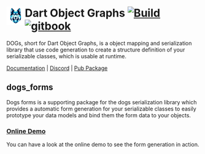 <h1 align="left">
    <img src="https://github.com/helightdev/dogs/blob/main/docs/assets/logo.png?raw=true" align="left" width="48" alt="Frosty">
    Dart Object Graphs
    <a href="https://github.com/helightdev/dogs/actions">
        <img src="https://img.shields.io/github/actions/workflow/status/helightdev/dogs/dart.yaml" alt="Build">
    </a>
    <a href="https://dogs.helight.dev/">
        <img src="https://img.shields.io/badge/docs-dogs.helight.dev-007ec6.svg" alt="gitbook">
    </a>
</h1>

DOGs, short for Dart Object Graphs, is a object mapping and serialization library that use
code generation to create a structure definition of your serializable classes, which is usable at
runtime.

[Documentation](https://dogs.helight.dev) |
[Discord](https://discord.gg/6HKuGSzYKJ) |
[Pub Package](https://pub.dev/packages/dogs_core)

## dogs_forms
Dogs forms is a supporting package for the dogs serialization library which provides a automatic 
form generation for your serializable classes to easily prototype your data models and bind them
the form data to your objects.

### [Online Demo](https://dogs-forms.web.app/)
You can have a look at the online demo to see the form generation in action.